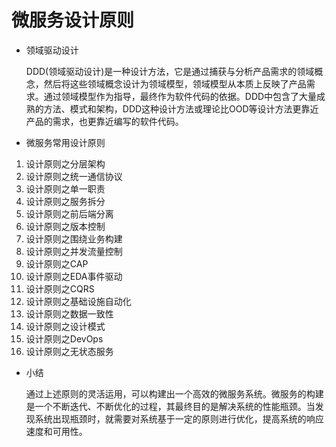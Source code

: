 # 微服务设计原则

- 领域驱动设计

  ​	DDD(领域驱动设计)是一种设计方法，它是通过捕获与分析产品需求的领域概念，然后将这些领域概念设计为领域模型，领域模型从本质上反映了产品需求。通过领域模型作为指导，最终作为软件代码的依据。DDD中包含了大量成熟的方法、模式和架构，DDD这种设计方法或理论比OOD等设计方法更靠近产品的需求，也更靠近编写的软件代码。

- 微服务常用设计原则

1.  设计原则之分层架构
2.  设计原则之统一通信协议
3.  设计原则之单一职责
4.  设计原则之服务拆分
5.  设计原则之前后端分离
6.  设计原则之版本控制
7.  设计原则之围绕业务构建
8.  设计原则之并发流量控制
9.  设计原则之CAP
10.  设计原则之EDA事件驱动
11.  设计原则之CQRS
12.  设计原则之基础设施自动化
13.  设计原则之数据一致性
14.  设计原则之设计模式
15.  设计原则之DevOps
16.  设计原则之无状态服务

- 小结

  ​	通过上述原则的灵活运用，可以构建出一个高效的微服务系统。微服务的构建是一个不断迭代、不断优化的过程，其最终目的是解决系统的性能瓶颈。当发现系统出现瓶颈时，就需要对系统基于一定的原则进行优化，提高系统的响应速度和可用性。